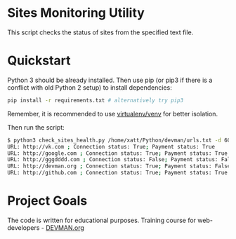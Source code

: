 # Sites Monitoring Utility

This script checks the status of sites from the specified text file.

# Quickstart

Python 3 should be already installed. Then use pip (or pip3 if there is a conflict with old Python 2 setup) to install dependencies:

```bash
pip install -r requirements.txt # alternatively try pip3
```

Remember, it is recommended to use [virtualenv/venv](https://devman.org/encyclopedia/pip/pip_virtualenv/) for better isolation.

Then run the script:

```bash
$ python3 check_sites_health.py /home/xatt/Python/devman/urls.txt -d 60
URL: http://vk.com ; Connection status: True; Payment status: True
URL: http://google.com ; Connection status: True; Payment status: True
URL: http://gggdddd.com ; Connection status: False; Payment status: False
URL: http://devman.org ; Connection status: True; Payment status: False
URL: http://github.com ; Connection status: True; Payment status: True
```

# Project Goals

The code is written for educational purposes. Training course for web-developers - [DEVMAN.org](https://devman.org)
